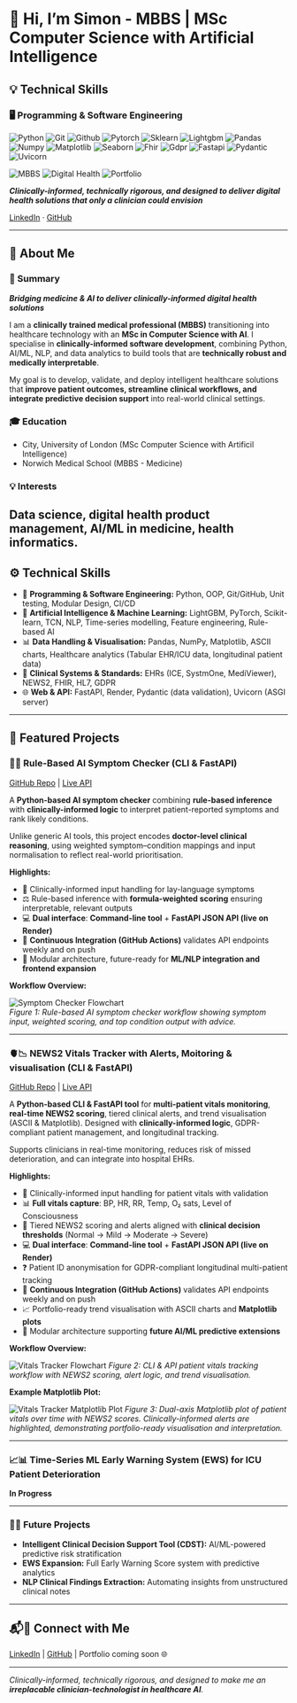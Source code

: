 # 👋 Hi, I’m Simon - MBBS | MSc Computer Science with Artificial Intelligence

## 💡 Technical Skills

### 🖥 Programming & Software Engineering
![Python](https://skillicons.dev/icons?i=python)
![Git](https://skillicons.dev/icons?i=git)
![Github](https://skillicons.dev/icons?i=github)
![Pytorch](https://skillicons.dev/icons?i=pytorch)
![Sklearn](https://skillicons.dev/icons?i=sklearn)
![Lightgbm](https://skillicons.dev/icons?i=lightgbm)
![Pandas](https://skillicons.dev/icons?i=pandas)
![Numpy](https://skillicons.dev/icons?i=numpy)
![Matplotlib](https://skillicons.dev/icons?i=matplotlib)
![Seaborn](https://skillicons.dev/icons?i=seaborn)
![Fhir](https://skillicons.dev/icons?i=fhir)
![Gdpr](https://skillicons.dev/icons?i=gdpr)
![Fastapi](https://skillicons.dev/icons?i=fastapi)
![Pydantic](https://skillicons.dev/icons?i=pydantic)
![Uvicorn](https://skillicons.dev/icons?i=uvicorn)

![MBBS](https://img.shields.io/badge/MBBS-Clinical%20Expert-yellowgreen)
![Digital Health](https://img.shields.io/badge/Digital%20Health-Data%20Driven-green)
![Portfolio](https://img.shields.io/badge/Portfolio-Clinician%20Technologist-brightgreen)

***Clinically-informed, technically rigorous, and designed to deliver digital health solutions that only a clinician could envision*** 

[LinkedIn](https://www.linkedin.com/in/simonyip22/) · [GitHub](https://github.com/SimonYip22)

---

## 👤 About Me

### 📝 Summary
***Bridging medicine & AI to deliver clinically-informed digital health solutions***

I am a **clinically trained medical professional (MBBS)** transitioning into healthcare technology with an **MSc in Computer Science with AI**. I specialise in **clinically-informed software development**, combining Python, AI/ML, NLP, and data analytics to build tools that are **technically robust and medically interpretable**.

My goal is to develop, validate, and deploy intelligent healthcare solutions that **improve patient outcomes, streamline clinical workflows, and integrate predictive decision support** into real-world clinical settings. 

### 🎓 Education
- City, University of London (MSc Computer Science with Artificil Intelligence)
- Norwich Medical School (MBBS - Medicine)

### 💡 Interests
**Data science, digital health product management, AI/ML in medicine, health informatics**.
---

## ⚙️ Technical Skills

- 💾 **Programming & Software Engineering:** Python, OOP, Git/GitHub, Unit testing, Modular Design, CI/CD  
- 🤖 **Artificial Intelligence & Machine Learning:** LightGBM, PyTorch, Scikit-learn, TCN, NLP, Time-series modelling, Feature engineering, Rule-based AI
- 📊 **Data Handling & Visualisation:** Pandas, NumPy, Matplotlib, ASCII charts, Healthcare analytics (Tabular EHR/ICU data, longitudinal patient data)
- 🏥 **Clinical Systems & Standards:** EHRs (ICE, SystmOne, MediViewer), NEWS2, FHIR, HL7, GDPR
- 🌐 **Web & API:** FastAPI, Render, Pydantic (data validation), Uvicorn (ASGI server)



---

## 🚀 Featured Projects

### 🧠🤖 Rule-Based AI Symptom Checker (CLI & FastAPI)
[GitHub Repo](https://github.com/SimonYip22/AI-Symptom-Checker) | [Live API](https://ai-symptom-checker-5rfb.onrender.com)

A **Python-based AI symptom checker** combining **rule-based inference** with **clinically-informed logic** to interpret patient-reported symptoms and rank likely conditions.  

Unlike generic AI tools, this project encodes **doctor-level clinical reasoning**, using weighted symptom–condition mappings and input normalisation to reflect real-world prioritisation.  

**Highlights:**
- 🏥 Clinically-informed input handling for lay-language symptoms  
- ⚖️ Rule-based inference with **formula-weighted scoring** ensuring interpretable, relevant outputs  
- 💻 **Dual interface**: **Command-line tool** + **FastAPI JSON API (live on Render)**  
- 🔄 **Continuous Integration (GitHub Actions)** validates API endpoints weekly and on push  
- 🧩 Modular architecture, future-ready for **ML/NLP integration and frontend expansion**  

**Workflow Overview:**  

![Symptom Checker Flowchart](symptom-checker-flowchart.png)  
*Figure 1: Rule-based AI symptom checker workflow showing symptom input, weighted scoring, and top condition output with advice.*

---

### 🫀📉 NEWS2 Vitals Tracker with Alerts, Moitoring & visualisation (CLI & FastAPI)
[GitHub Repo](https://github.com/SimonYip22/Vitals-Tracker-CLI) | [Live API](https://vitals-tracker-cli.onrender.com/docs)

A **Python-based CLI & FastAPI tool** for **multi-patient vitals monitoring**, **real-time NEWS2 scoring**, tiered clinical alerts, and trend visualisation (ASCII & Matplotlib). Designed with **clinically-informed logic**, GDPR-compliant patient management, and longitudinal tracking.  

Supports clinicians in real-time monitoring, reduces risk of missed deterioration, and can integrate into hospital EHRs.

**Highlights:**
- 🏥 Clinically-informed input handling for patient vitals with validation  
- 📊 **Full vitals capture**: BP, HR, RR, Temp, O₂ sats, Level of Consciousness  
- 🚨 Tiered NEWS2 scoring and alerts aligned with **clinical decision thresholds** (Normal → Mild → Moderate → Severe)
- 💻 **Dual interface**: **Command-line tool** + **FastAPI JSON API (live on Render)** 
- ❓ Patient ID anonymisation for GDPR-compliant longitudinal multi-patient tracking
- 🔄 **Continuous Integration (GitHub Actions)** validates API endpoints weekly and on push
- 📈 Portfolio-ready trend visualisation with ASCII charts and **Matplotlib plots**  
- 🧩 Modular architecture supporting **future AI/ML predictive extensions**  

**Workflow Overview:**  

![Vitals Tracker Flowchart](vitals-tracker-flowchart.png)
*Figure 2: CLI & API patient vitals tracking workflow with NEWS2 scoring, alert logic, and trend visualisation.*

**Example Matplotlib Plot:**  

![Vitals Tracker Matplotlib Plot](vitals-tracker-matplotlib.png)
*Figure 3: Dual-axis Matplotlib plot of patient vitals over time with NEWS2 scores. Clinically-informed alerts are highlighted, demonstrating portfolio-ready visualisation and interpretation.*

---

### 📈📊 Time-Series ML Early Warning System (EWS) for ICU Patient Deterioration

**In Progress**

---

### 🔮🚀 Future Projects
- **Intelligent Clinical Decision Support Tool (CDST):** AI/ML-powered predictive risk stratification  
- **EWS Expansion:** Full Early Warning Score system with predictive analytics  
- **NLP Clinical Findings Extraction:** Automating insights from unstructured clinical notes  

---

## 📬🤝 Connect with Me

[LinkedIn](https://www.linkedin.com/in/simonyip22/) | [GitHub](https://github.com/SimonYip22) | Portfolio coming soon 🌐

---

*Clinically-informed, technically rigorous, and designed to make me an **irreplacable clinician-technologist in healthcare AI**.*
